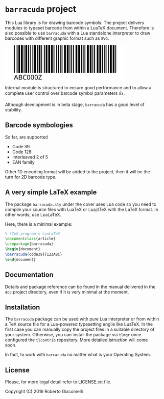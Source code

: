 # `barracuda` project

This Lua library is for drawing barcode symbols. The project delivers
modules to typeset barcode from within a LuaTeX document. Therefore is
also possible to use `barracuda` with a Lua standalone interpreter to draw
barcodes with different graphic format such as `SVG`.

![a SVG formatted Code39 symbol](/test/test-ga-svg/test-code39.svg)

Internal module is structured to ensure good performance and to allow a
complete user control over barcode symbol parameters :thumbsup: .

Although development is in beta stage, `barracuda` has a good level of
stability.

## Barcode symbologies

So far, are supported

- Code 39
- Code 128
- Interleaved 2 of 5
- EAN family

Other 1D encoding format will be added to the project, then it will be the
turn for 2D barcode type.

## A very simple LaTeX example

The package `barracuda.sty` under the cover uses Lua code so you need to compile
your source files with LuaTeX or LuajitTeX with the LaTeX format. In other
words, use LuaLaTeX.

Here, there is a minimal example:

```latex
% !TeX program = LuaLaTeX
\documentclass{article}
\usepackage{barracuda}
\begin{document}
\barracuda{code39}{123ABC}
\end{document}
```

## Documentation

Details and package reference can be found in the manual delivered in the `doc`
project directory, even if it is very minimal at the moment.

## Installation

The `barracuda` package can be used with pure Lua interpreter or from within a
TeX source file for a Lua-powered typesetting engile like LuaTeX. In the first
case you can manually copy the project files in a suitable directory of your
system. Otherwise, you can install the package via `tlmgr` once configured the
`tlcontrib` repository. More detailed istruction will come soon.

In fact, to work with `barracuda` no matter what is your Operating System.

## License

Please, for more legal detail refer to LICENSE.txt file.

Copyright (C) 2019 Roberto Giacomelli
